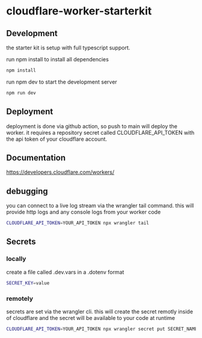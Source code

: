 # cloudflare-worker-starterkit

## Development

the starter kit is setup with full typescript support.

run npm install to install all dependencies

```bash
npm install
```

run npm dev to start the development server

```bash
npm run dev
```

## Deployment

deployment is done via github action, so push to main will deploy the worker.
it requires a repository secret called CLOUDFLARE_API_TOKEN with the api token of your cloudflare account.


## Documentation

<https://developers.cloudflare.com/workers/>

## debugging

you can connect to a live log stream via the wrangler tail command. this will provide http logs and any console logs from your worker code

```bash
CLOUDFLARE_API_TOKEN=YOUR_API_TOKEN npx wrangler tail
```

## Secrets

### locally

create a file called .dev.vars in a .dotenv format

```bash
SECRET_KEY=value
```

### remotely

secrets are set via the wrangler cli. this will create the secret remotly inside of cloudflare and the secret will be available to your code at runtime

```bash
CLOUDFLARE_API_TOKEN=YOUR_API_TOKEN npx wrangler secret put SECRET_NAME
```
